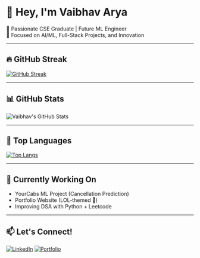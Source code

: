# 👋 Hey, I'm Vaibhav Arya

🚀 Passionate CSE Graduate | Future ML Engineer  
🎯 Focused on AI/ML, Full-Stack Projects, and Innovation  

---

## 🔥 GitHub Streak

[![GitHub Streak](https://streak-stats.demolab.com?user=XVaibhavXAryaX&theme=aura-dark)](https://git.io/streak-stats)

---

## 📊 GitHub Stats

![Vaibhav's GitHub Stats](https://github-readme-stats.vercel.app/api?username=XVaibhavXAryaX&show_icons=true&theme=tokyonight)

---

## 📌 Top Languages

[![Top Langs](https://github-readme-stats.vercel.app/api/top-langs/?username=XVaibhavXAryaX&layout=compact&theme=radical)](https://github.com/XVaibhavXAryaX)

---

## 🧠 Currently Working On
- YourCabs ML Project (Cancellation Prediction)
- Portfolio Website (LOL-themed 🤖)
- Improving DSA with Python + Leetcode

---

## 📫 Let's Connect!
[![LinkedIn](https://img.shields.io/badge/LinkedIn-blue?logo=linkedin&logoColor=white)](linkedin.com/in/vaibhav-arya-ai)
[![Portfolio](https://img.shields.io/badge/Portfolio-black?logo=github&logoColor=white)](https://xvaibhavxaryax.github.io/Portfolio/)



